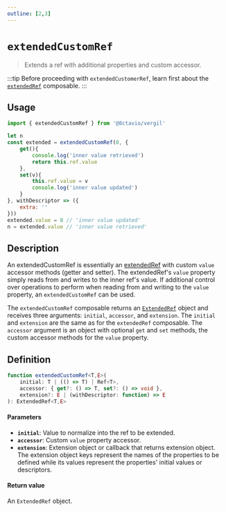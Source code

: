 ```yaml
---
outline: [2,3]
---
```


# `extendedCustomRef`

> Extends a ref with additional properties and custom accessor.

:::tip
Before proceeding with `extendedCustomerRef`, learn first about the [`extendedRef`](/composables/extendedRef) composable.
:::

## Usage

```js
import { extendedCustomRef } from '@8ctavio/vergil'

let n
const extended = extendedCustomRef(0, {
    get(){
        console.log('inner value retrieved')
        return this.ref.value
    },
    set(v){
        this.ref.value = v
        console.log('inner value updated')
    }
}, withDescriptor => ({
    extra: ''
}))
extended.value = 8 // 'inner value updated'
n = extended.value // 'inner value retrieved'
```

## Description

An extendedCustomRef is essentially an [extendedRef](/composables/extendedRef) with custom `value` accessor methods (getter and setter). The extendedRef's `value` property simply reads from and writes to the inner ref's value. If additional control over operations to perform when reading from and writing to the `value` property, an `extendedCustomRef` can be used.

The `extendedCustomRef` composable returns an [`ExtendedRef`](/composables/extendedRef#extendedref-class) object and receives three arguments: `initial`, `accessor`, and `extension`. The `initial` and `extension` are the same as for the `extendedRef` composable. The `accessor` argument is an object with optional `get` and `set` methods, the custom accessor methods for the `value` property.

## Definition

```ts
function extendedCustomRef<T,E>(
    initial: T | (() => T) | Ref<T>,
    accessor: { get?: () => T, set?: () => void },
    extension?: E | (withDescriptor: function) => E
): ExtendedRef<T,E>
```

#### Parameters

- **`initial`**: Value to normalize into the ref to be extended.
- **`accessor`**: Custom `value` property accessor.
- **`extension`**: Extension object or callback that returns extension object. The extension object keys represent the names of the properties to be defined while its values represent the properties' initial values or descriptors.

#### Return value

An `ExtendedRef` object.